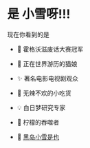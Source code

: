 # 是 小雪呀!!!
现在你看到的是

- 🔮 霍格沃滋废话大赛冠军

- 🍧 正在世界游历的猫娘
- ✨ 著名电影电视剧观众
- 🍦 无辣不欢的小吃货
- 💡 白日梦研究专家
- 🥤 柠檬的吞噬者
- 💎 [黑岛小雪是也](1.jpg)
<!---
talosL/talosL is a ✨ special ✨ repository because its `README.md` (this file) appears on your GitHub profile.
You can click the Preview link to take a look at your changes.
--->
